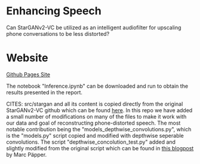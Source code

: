 # Enhancing Speech

Can StarGANv2-VC be utilized as an intelligent audiofilter for upscaling phone conversations to be less distorted?

# Website

<a href="https://jonpodtu.github.io/EnhancingSpeech_02456/">Github Pages Site</a>

The notebook "Inference.ipynb" can be downloaded and run to obtain the results presented in the report.

CITES: src/stargan and all its content is copied directly from the original StarGANv2-VC github which can be found <a href="https://github.com/yl4579/StarGANv2-VC">here</a>. In this repo we have added a small number of modifications on many of the files to make it work with our data and goal of reconstructing phone-distorted speech. The most notable contribution being the "models_depthwise_convolutions.py", which is the "models.py" script copied and modified with depthwise seperable convolutions. The script "depthwise_concolution_test.py" added and slightly modified from the original script which can be found in <a href="https://www.paepper.com/blog/posts/depthwise-separable-convolutions-in-pytorch/">this blogpost</a> by Marc Päpper.
